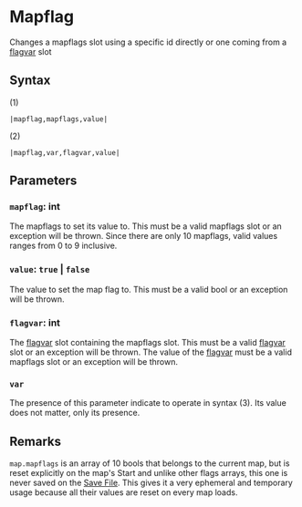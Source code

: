 # Mapflag

Changes a mapflags slot using a specific id directly or one coming from a [flagvar](../../../Flags%20arrays/flagvar.md) slot

## Syntax

(1)

````
|mapflag,mapflags,value|
````

(2)

````
|mapflag,var,flagvar,value|
````

## Parameters

### `mapflag`: int

The mapflags to set its value to. This must be a valid mapflags slot or an exception will be thrown. Since there are only 10 mapflags, valid values ranges from 0 to 9 inclusive.

### `value`: `true` | `false`

The value to set the map flag to. This must be a valid bool or an exception will be thrown.

### `flagvar`: int

The [flagvar](../../../Flags%20arrays/flagvar.md) slot containing the mapflags slot. This must be a valid [flagvar](../../../Flags%20arrays/flagvar.md) slot or an exception will be thrown. The value of the [flagvar](../../../Flags%20arrays/flagvar.md) must be a valid mapflags slot or an exception will be thrown.

### `var`

The presence of this parameter indicate to operate in syntax (3). Its value does not matter, only its presence.

## Remarks

`map.mapflags` is an array of 10 bools that belongs to the current map, but is reset explicitly on the map's Start and unlike other flags arrays, this one is never saved on the [Save File](../../../Save%20File.md). This gives it a very ephemeral and temporary usage because all their values are reset on every map loads.
